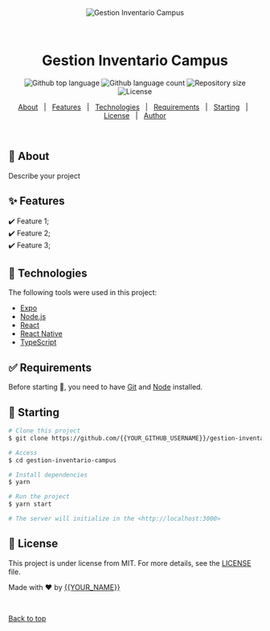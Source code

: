 <div align="center" id="top"> 
  <img src="./.github/app.gif" alt="Gestion Inventario Campus" />

  &#xa0;

  <!-- <a href="https://gestioninventariocampus.netlify.app">Demo</a> -->
</div>

<h1 align="center">Gestion Inventario Campus</h1>

<p align="center">
  <img alt="Github top language" src="https://img.shields.io/github/languages/top/{{YOUR_GITHUB_USERNAME}}/gestion-inventario-campus?color=56BEB8">

  <img alt="Github language count" src="https://img.shields.io/github/languages/count/{{YOUR_GITHUB_USERNAME}}/gestion-inventario-campus?color=56BEB8">

  <img alt="Repository size" src="https://img.shields.io/github/repo-size/{{YOUR_GITHUB_USERNAME}}/gestion-inventario-campus?color=56BEB8">

  <img alt="License" src="https://img.shields.io/github/license/{{YOUR_GITHUB_USERNAME}}/gestion-inventario-campus?color=56BEB8">

  <!-- <img alt="Github issues" src="https://img.shields.io/github/issues/{{YOUR_GITHUB_USERNAME}}/gestion-inventario-campus?color=56BEB8" /> -->

  <!-- <img alt="Github forks" src="https://img.shields.io/github/forks/{{YOUR_GITHUB_USERNAME}}/gestion-inventario-campus?color=56BEB8" /> -->

  <!-- <img alt="Github stars" src="https://img.shields.io/github/stars/{{YOUR_GITHUB_USERNAME}}/gestion-inventario-campus?color=56BEB8" /> -->
</p>

<!-- Status -->

<!-- <h4 align="center"> 
	🚧  Gestion Inventario Campus 🚀 Under construction...  🚧
</h4> 

<hr> -->

<p align="center">
  <a href="#dart-about">About</a> &#xa0; | &#xa0; 
  <a href="#sparkles-features">Features</a> &#xa0; | &#xa0;
  <a href="#rocket-technologies">Technologies</a> &#xa0; | &#xa0;
  <a href="#white_check_mark-requirements">Requirements</a> &#xa0; | &#xa0;
  <a href="#checkered_flag-starting">Starting</a> &#xa0; | &#xa0;
  <a href="#memo-license">License</a> &#xa0; | &#xa0;
  <a href="https://github.com/{{YOUR_GITHUB_USERNAME}}" target="_blank">Author</a>
</p>

<br>

## :dart: About ##

Describe your project

## :sparkles: Features ##

:heavy_check_mark: Feature 1;\
:heavy_check_mark: Feature 2;\
:heavy_check_mark: Feature 3;

## :rocket: Technologies ##

The following tools were used in this project:

- [Expo](https://expo.io/)
- [Node.js](https://nodejs.org/en/)
- [React](https://pt-br.reactjs.org/)
- [React Native](https://reactnative.dev/)
- [TypeScript](https://www.typescriptlang.org/)

## :white_check_mark: Requirements ##

Before starting :checkered_flag:, you need to have [Git](https://git-scm.com) and [Node](https://nodejs.org/en/) installed.

## :checkered_flag: Starting ##

```bash
# Clone this project
$ git clone https://github.com/{{YOUR_GITHUB_USERNAME}}/gestion-inventario-campus

# Access
$ cd gestion-inventario-campus

# Install dependencies
$ yarn

# Run the project
$ yarn start

# The server will initialize in the <http://localhost:3000>
```

## :memo: License ##

This project is under license from MIT. For more details, see the [LICENSE](LICENSE.md) file.


Made with :heart: by <a href="https://github.com/{{YOUR_GITHUB_USERNAME}}" target="_blank">{{YOUR_NAME}}</a>

&#xa0;

<a href="#top">Back to top</a>
